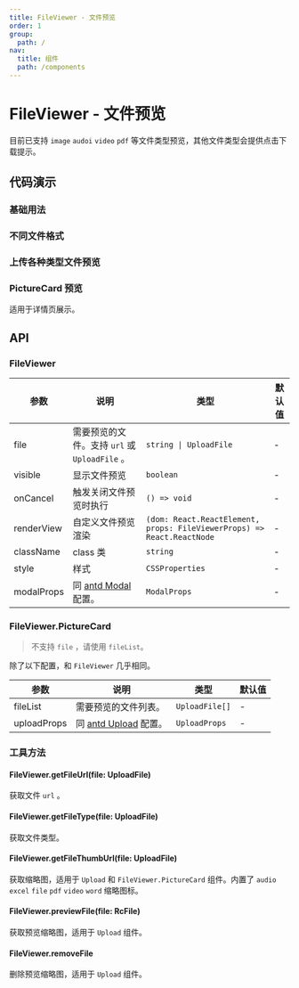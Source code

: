 ```yaml
---
title: FileViewer - 文件预览
order: 1
group:
  path: /
nav:
  title: 组件
  path: /components
---
```


# FileViewer - 文件预览

目前已支持 `image` `audoi` `video` `pdf` 等文件类型预览，其他文件类型会提供点击下载提示。

## 代码演示

### 基础用法

<code src='./demos/basic.tsx'></code>

### 不同文件格式

<code src='./demos/multiple.tsx'></code>

### 上传各种类型文件预览

<code src='../biz-form/demos/upload-file-viewer.tsx'></code>

### PictureCard 预览

适用于详情页展示。

<code src='./demos/upload.tsx'></code>

## API

### FileViewer

| 参数 | 说明 | 类型 | 默认值 |
| --- | --- | --- | --- |
| file | 需要预览的文件。支持 `url` 或 `UploadFile` 。 | `string \| UploadFile` | - |
| visible | 显示文件预览 | `boolean` | - |
| onCancel | 触发关闭文件预览时执行 | `() => void` | - |
| renderView | 自定义文件预览渲染 | `(dom: React.ReactElement, props: FileViewerProps) => React.ReactNode` | - |
| className | class 类 | `string` | - |
| style | 样式 | `CSSProperties` | - |
| modalProps | 同 [antd Modal](https://ant.design/components/modal-cn#api) 配置。 | `ModalProps` | - |

### FileViewer.PictureCard

> 不支持 `file` ，请使用 `fileList`。

除了以下配置，和 `FileViewer` 几乎相同。

| 参数 | 说明 | 类型 | 默认值 |
| --- | --- | --- | --- |
| fileList | 需要预览的文件列表。 | `UploadFile[]` | - |
| uploadProps | 同 [antd Upload](https://ant.design/components/upload-cn#api) 配置。 | `UploadProps` | - |

### 工具方法

#### FileViewer.getFileUrl(file: UploadFile)

获取文件 `url` 。

#### FileViewer.getFileType(file: UploadFile)

获取文件类型。

#### FileViewer.getFileThumbUrl(file: UploadFile)

获取缩略图，适用于 `Upload` 和 `FileViewer.PictureCard` 组件。内置了 `audio` `excel` `file` `pdf` `video` `word` 缩略图标。

#### FileViewer.previewFile(file: RcFile)

获取预览缩略图，适用于 `Upload` 组件。

#### FileViewer.removeFile

删除预览缩略图，适用于 `Upload` 组件。
